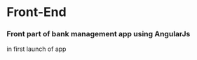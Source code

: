# Front-End

### Front part of bank management app using AngularJs

<npm install> in first launch of app
